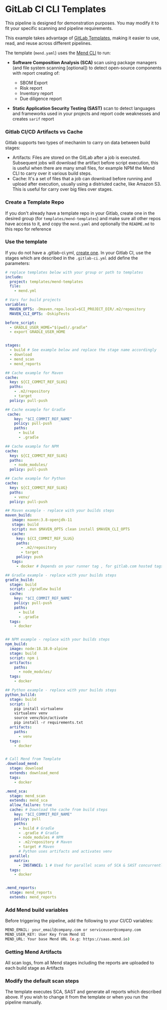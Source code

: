 # GitLab CI CLI Templates

This pipeline is designed for demonstration purposes. You may modify it to fit your specific scanning and pipeline requirements. 

This example takes advantage of [GitLab Templates](https://docs.gitlab.com/ee/ci/components/index.html#cicd-catalog), making it easier to use, read, and reuse across different pipelines.

The template (`mend.yaml`) uses the [Mend CLI](https://docs.mend.io/bundle/integrations/page/scan_with_the_mend_cli.html) to run:
* **Software Composition Analysis (SCA)** scan using package managers (and file system scanning [optional]) to detect open-source components with report creating of:
    * SBOM Export
    * Risk report
    * Inventory report
    * Due diligence report

* **Static Application Security Testing (SAST)** scan to detect languages and frameworks used in your projects and report code weaknesses and creates `sarif` report

### Gitlab CI/CD Artifacts vs Cache

Gitlab supports two types of mechanim to carry on data between build stages:
- Artifacts: Files are stored on the GitLab after a job is executed. Subsequent jobs will download the artifact before script execution, this is useful when there are many small files, for example NPM the Mend CLI to carry over it various build steps.
- Cache: It's a set of files that a job can download before running and upload after execution, usually using a distriuted cache, like Amazon S3. This is useful for carry over big files over stages.

### Create a Template Repo

If you don't already have a template repo in your Gitlab, create one in the desired group (for `templates/mend-templates`) and make sure all other repos have access to it, and copy the `mend.yaml` and optionally the `README.md` to this repo for reference

### Use the template

If you do not have a .gitlab-ci.yml, [create one](https://docs.gitlab.com/ee/ci/quick_start/).
In your Gitlab CI, use the stages which are described in the `.gitlab-ci.yml` add define the parameters:

```yaml
# replace templates below with your group or path to templates
include:
  project: templates/mend-templates
  file: 
    - mend.yml

# Vars for build projects
variables:
  MAVEN_OPTS: -Dmaven.repo.local=$CI_PROJECT_DIR/.m2/repository
  MAVEN_CLI_OPTS: -DskipTests

before_script:
  - GRADLE_USER_HOME="$(pwd)/.gradle"
  - export GRADLE_USER_HOME


stages:
  - build # See example below and replace the stage name accordingly
  - download
  - mend_scan
  - mend_reports

## Cache example for Maven
cache:
  key: ${CI_COMMIT_REF_SLUG}
  paths:
    - .m2/repository
    - target
  policy: pull-push

## Cache example for Gradle
 cache:
    key: "$CI_COMMIT_REF_NAME"
    policy: pull-push
    paths:
      - build
      - .gradle

## Cache example for NPM
cache:
  key: ${CI_COMMIT_REF_SLUG}
  paths:
    - node_modules/
  policy: pull-push

## Cache example for Python
cache:
  key: ${CI_COMMIT_REF_SLUG}
  paths:
    - venv/
  policy: pull-push

## Maven example - replace with your builds steps
maven_build:
   image: maven:3.8-openjdk-11
   stage: build
   script: mvn $MAVEN_OPTS clean install $MAVEN_CLI_OPTS
   cache:
     key: ${CI_COMMIT_REF_SLUG}
     paths:
       - .m2/repository
       - target
     policy: push
   tags:
     - docker # Depends on your runner tag , for gitlab.com hosted tags, see: https://docs.gitlab.com/ee/ci/runners/hosted_runners/linux.html#machine-types-available-for-linux---x86-64

## Gradle example - replace with your builds steps
gradle_build:
  stage: build
  script: ./gradlew build
  cache:
    key: "$CI_COMMIT_REF_NAME"
    policy: pull-push
    paths:
      - build
      - .gradle
  tags:
    - docker


## NPM example - replace with your builds steps
npm_build:
  image: node:18.18.0-alpine
  stage: build
  script: npm i
  artifacts:
    paths:
      - node_modules/
  tags:
    - docker

## Python example - replace with your builds steps
python_bulild:
  stage: build
  script: |
    pip install virtualenv
    virtualenv venv
    source venv/bin/activate
    pip install -r requirements.txt
  artifacts:
    paths:
      - venv
  tags:
    - docker


# Call Mend from Template
.download_mend:
  stage: download 
  extends: download_mend
  tags:
    - docker 

.mend_sca:
  stage: mend_scan
  extends: mend_sca
  allow_failure: true
  cache: # Download the cache from build steps
    key: "$CI_COMMIT_REF_NAME"
    policy: pull
    paths:
      - build # Gradle
      - .gradle # Gradle
      - node_modules # NPM
      - .m2/repository # Maven
      - target # Maven
      # Python uses artifacts and activates venv
  parallel:
    matrix:
      - INSTANCE: 1 # Used for parallel scans of SCA & SAST concurrently as those scans are independent
  tags:
    - docker


.mend_reports:
  stage: mend_reports
  extends: mend_reports
```

### Add Mend build variables
Before triggering the pipeline, add the following to your CI/CD variables:
```bash
MEND_EMAIL: your_email@company.com or serviceuser@company.com
MEND_USER_KEY: User Key from Mend UI
MEND_URL: Your base Mend URL (e.g: https://saas.mend.io)
```

### Getting Mend Artifacts
All scan logs, from all Mend stages including the reports are uploaded to each build stage as Artifacts

### Modify the default scan steps
The template executes SCA, SAST and generate all reports which described above.
If you wish to change it from the template or when you run the pipeline manually.

